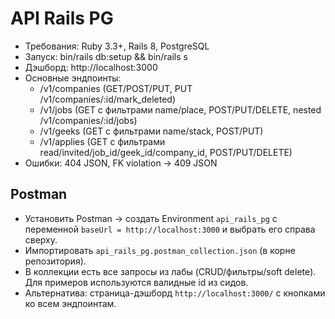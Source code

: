 # API Rails PG
- Требования: Ruby 3.3+, Rails 8, PostgreSQL
- Запуск: bin/rails db:setup && bin/rails s
- Дэшборд: http://localhost:3000
- Основные эндпоинты:
  - /v1/companies (GET/POST/PUT, PUT /v1/companies/:id/mark_deleted)
  - /v1/jobs (GET с фильтрами name/place, POST/PUT/DELETE, nested /v1/companies/:id/jobs)
  - /v1/geeks (GET с фильтрами name/stack, POST/PUT)
  - /v1/applies (GET с фильтрами read/invited/job_id/geek_id/company_id, POST/PUT/DELETE)
- Ошибки: 404 JSON, FK violation → 409 JSON

## Postman
- Установить Postman → создать Environment `api_rails_pg` с переменной `baseUrl = http://localhost:3000` и выбрать его справа сверху.
- Импортировать `api_rails_pg.postman_collection.json` (в корне репозитория).
- В коллекции есть все запросы из лабы (CRUD/фильтры/soft delete). Для примеров используются валидные id из сидов.
- Альтернатива: страница-дэшборд `http://localhost:3000/` с кнопками ко всем эндпоинтам.